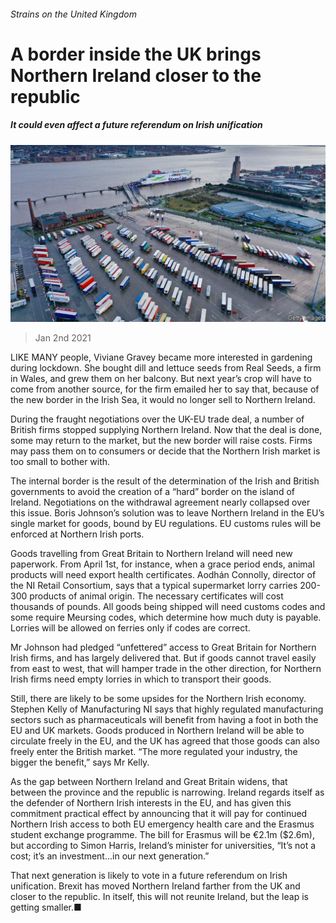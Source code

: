 ###### Strains on the United Kingdom

# A border inside the UK brings Northern Ireland closer to the republic 

##### It could even affect a future referendum on Irish unification 

![image](images/20210102_BRP503.jpg) 

> Jan 2nd 2021 


LIKE MANY people, Viviane Gravey became more interested in gardening during lockdown. She bought dill and lettuce seeds from Real Seeds, a firm in Wales, and grew them on her balcony. But next year’s crop will have to come from another source, for the firm emailed her to say that, because of the new border in the Irish Sea, it would no longer sell to Northern Ireland.


During the fraught negotiations over the UK-EU trade deal, a number of British firms stopped supplying Northern Ireland. Now that the deal is done, some may return to the market, but the new border will raise costs. Firms may pass them on to consumers or decide that the Northern Irish market is too small to bother with.



The internal border is the result of the determination of the Irish and British governments to avoid the creation of a “hard” border on the island of Ireland. Negotiations on the withdrawal agreement nearly collapsed over this issue. Boris Johnson’s solution was to leave Northern Ireland in the EU’s single market for goods, bound by EU regulations. EU customs rules will be enforced at Northern Irish ports.


Goods travelling from Great Britain to Northern Ireland will need new paperwork. From April 1st, for instance, when a grace period ends, animal products will need export health certificates. Aodhán Connolly, director of the NI Retail Consortium, says that a typical supermarket lorry carries 200-300 products of animal origin. The necessary certificates will cost thousands of pounds. All goods being shipped will need customs codes and some require Meursing codes, which determine how much duty is payable. Lorries will be allowed on ferries only if codes are correct.


Mr Johnson had pledged “unfettered” access to Great Britain for Northern Irish firms, and has largely delivered that. But if goods cannot travel easily from east to west, that will hamper trade in the other direction, for Northern Irish firms need empty lorries in which to transport their goods.


Still, there are likely to be some upsides for the Northern Irish economy. Stephen Kelly of Manufacturing NI says that highly regulated manufacturing sectors such as pharmaceuticals will benefit from having a foot in both the EU and UK markets. Goods produced in Northern Ireland will be able to circulate freely in the EU, and the UK has agreed that those goods can also freely enter the British market. “The more regulated your industry, the bigger the benefit,” says Mr Kelly.


As the gap between Northern Ireland and Great Britain widens, that between the province and the republic is narrowing. Ireland regards itself as the defender of Northern Irish interests in the EU, and has given this commitment practical effect by announcing that it will pay for continued Northern Irish access to both EU emergency health care and the Erasmus student exchange programme. The bill for Erasmus will be €2.1m ($2.6m), but according to Simon Harris, Ireland’s minister for universities, “It’s not a cost; it’s an investment...in our next generation.”


That next generation is likely to vote in a future referendum on Irish unification. Brexit has moved Northern Ireland farther from the UK and closer to the republic. In itself, this will not reunite Ireland, but the leap is getting smaller.■


